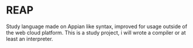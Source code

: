 # REAP

Study language made on Appian like syntax, improved for usage outside of the web cloud platform.
This is a study project, i will wrote a compiler or at least an interpreter.


